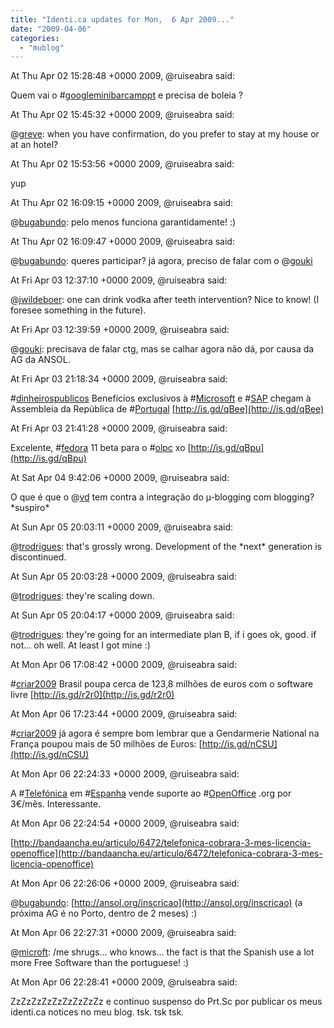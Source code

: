 ```yaml
---
title: "Identi.ca updates for Mon,  6 Apr 2009..."
date: "2009-04-06"
categories: 
  - "mublog"
---
```


At Thu Apr 02 15:28:48 +0000 2009, @ruiseabra said:

Quem vai o #[googleminibarcamppt](http://identi.ca/tag/googleminibarcamppt) e precisa de boleia ?

At Thu Apr 02 15:45:32 +0000 2009, @ruiseabra said:

@[greve](http://identi.ca/greve): when you have confirmation, do you prefer to stay at my house or at an hotel?

At Thu Apr 02 15:53:56 +0000 2009, @ruiseabra said:

yup

At Thu Apr 02 16:09:15 +0000 2009, @ruiseabra said:

@[bugabundo](http://identi.ca/bugabundo): pelo menos funciona garantidamente! :)

At Thu Apr 02 16:09:47 +0000 2009, @ruiseabra said:

@[bugabundo](http://identi.ca/bugabundo): queres participar? já agora, preciso de falar com o @[gouki](http://identi.ca/gouki)

At Fri Apr 03 12:37:10 +0000 2009, @ruiseabra said:

@[jwildeboer](http://identi.ca/jwildeboer): one can drink vodka after teeth intervention? Nice to know! (I foresee something in the future).

At Fri Apr 03 12:39:59 +0000 2009, @ruiseabra said:

@[gouki](http://identi.ca/gouki): precisava de falar ctg, mas se calhar agora não dá, por causa da AG da ANSOL.

At Fri Apr 03 21:18:34 +0000 2009, @ruiseabra said:

#[dinheirospublicos](http://identi.ca/tag/dinheirospublicos) Benefícios exclusivos à #[Microsoft](http://identi.ca/tag/Microsoft) e #[SAP](http://identi.ca/tag/SAP) chegam à Assembleia da República de #[Portugal](http://identi.ca/tag/Portugal) [http://is.gd/qBee](http://is.gd/qBee)

At Fri Apr 03 21:41:28 +0000 2009, @ruiseabra said:

Excelente, #[fedora](http://identi.ca/tag/fedora) 11 beta para o #[olpc](http://identi.ca/tag/olpc) xo [http://is.gd/qBpu](http://is.gd/qBpu)

At Sat Apr 04 9:42:06 +0000 2009, @ruiseabra said:

O que é que o @[vd](http://identi.ca/vd) tem contra a integração do µ-blogging com blogging? \*suspiro\*

At Sun Apr 05 20:03:11 +0000 2009, @ruiseabra said:

@[trodrigues](http://identi.ca/trodrigues): that's grossly wrong. Development of the \*next\* generation is discontinued.

At Sun Apr 05 20:03:28 +0000 2009, @ruiseabra said:

@[trodrigues](http://identi.ca/trodrigues): they're scaling down.

At Sun Apr 05 20:04:17 +0000 2009, @ruiseabra said:

@[trodrigues](http://identi.ca/trodrigues): they're going for an intermediate plan B, if i goes ok, good. if not... oh well. At least I got mine :)

At Mon Apr 06 17:08:42 +0000 2009, @ruiseabra said:

#[criar2009](http://identi.ca/tag/criar2009) Brasil poupa cerca de 123,8 milhões de euros com o software livre [http://is.gd/r2r0](http://is.gd/r2r0)

At Mon Apr 06 17:23:44 +0000 2009, @ruiseabra said:

#[criar2009](http://identi.ca/tag/criar2009) já agora é sempre bom lembrar que a Gendarmerie National na França poupou mais de 50 milhões de Euros: [http://is.gd/nCSU](http://is.gd/nCSU)

At Mon Apr 06 22:24:33 +0000 2009, @ruiseabra said:

A #[Telefónica](http://identi.ca/tag/Telefónica) em #[Espanha](http://identi.ca/tag/Espanha) vende suporte ao #[OpenOffice](http://identi.ca/tag/OpenOffice) .org por 3€/mês. Interessante.

At Mon Apr 06 22:24:54 +0000 2009, @ruiseabra said:

[http://bandaancha.eu/articulo/6472/telefonica-cobrara-3-mes-licencia-openoffice](http://bandaancha.eu/articulo/6472/telefonica-cobrara-3-mes-licencia-openoffice)

At Mon Apr 06 22:26:06 +0000 2009, @ruiseabra said:

@[bugabundo](http://identi.ca/bugabundo): [http://ansol.org/inscricao](http://ansol.org/inscricao) (a próxima AG é no Porto, dentro de 2 meses) :)

At Mon Apr 06 22:27:31 +0000 2009, @ruiseabra said:

@[microft](http://identi.ca/microft): /me shrugs... who knows... the fact is that the Spanish use a lot more Free Software than the portuguese! :)

At Mon Apr 06 22:28:41 +0000 2009, @ruiseabra said:

ZzZzZzZzZzZzZzZzZz e continuo suspenso do Prt.Sc por publicar os meus identi.ca notices no meu blog. tsk. tsk tsk.
